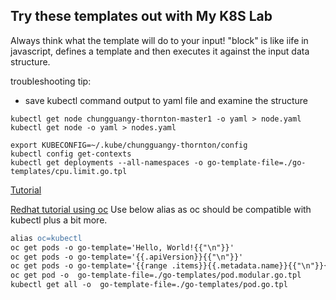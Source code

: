 ## Try these templates out with My K8S Lab

Always think what the template will do to your input!
"block" is like iife in javascript, defines a template and then executes it against the input data structure.

troubleshooting tip:
- save kubectl command output to yaml file and examine the structure
```
kubectl get node chungguangy-thornton-master1 -o yaml > node.yaml
kubectl get node -o yaml > nodes.yaml
```

```
export KUBECONFIG=~/.kube/chungguangy-thornton/config
kubectl config get-contexts
kubectl get deployments --all-namespaces -o go-template-file=./go-templates/cpu.limit.go.tpl 
```

[Tutorial](https://blog.dkwr.de/development/kubernetes-go-templates/)

[Redhat tutorial using oc](https://cloud.redhat.com/blog/customizing-oc-output-with-go-templates)
Use below alias as oc should be compatible with kubectl plus a bit more.
```apache
alias oc=kubectl
oc get pods -o go-template='Hello, World!{{"\n"}}'
oc get pods -o go-template='{{.apiVersion}}{{"\n"}}'
oc get pods -o go-template='{{range .items}}{{.metadata.name}}{{"\n"}}{{end}}'
oc get pod -o  go-template-file=./go-templates/pod.modular.go.tpl 
kubectl get all -o  go-template-file=./go-templates/pod.go.tpl 
```
